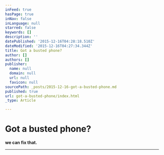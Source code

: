 ```yaml
---
inFeed: true
hasPage: true
inNav: false
inLanguage: null
starred: false
keywords: []
description: ''
datePublished: '2015-12-16T04:28:18.510Z'
dateModified: '2015-12-16T04:27:34.344Z'
title: Got a busted phone?
author: []
authors: []
publisher:
  name: null
  domain: null
  url: null
  favicon: null
sourcePath: _posts/2015-12-16-got-a-busted-phone.md
published: true
url: got-a-busted-phone/index.html
_type: Article

---
```

# **Got a busted phone?**

**we can fix that.**

****